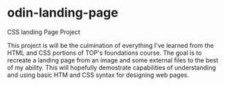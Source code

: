 # odin-landing-page
CSS landing Page Project

This project is will be the culmination of everything I've learned from the HTML and CSS portions of TOP's foundations course. The goal is to recreate a landing page from an image and some external files to the best of my ability. This will hopefully demostrate capabilities of understanding and using basic HTM and CSS syntax for designing web pages.
